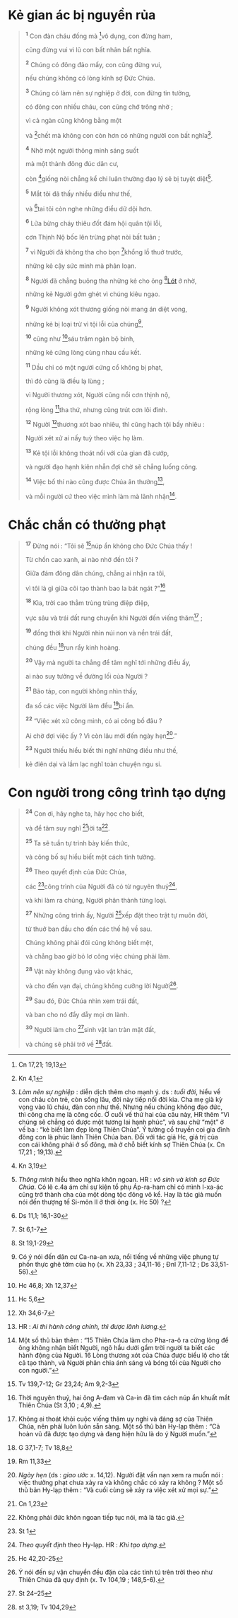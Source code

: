 # Kẻ gian ác bị nguyền rủa

> <sup><b>1</b></sup> Con đàn cháu đống mà [^1@-501c7f0d-8f6a-45a0-a61b-0b45c4b3d346]vô dụng, con đừng ham,
>
> cũng đừng vui vì lũ con bất nhân bất nghĩa.
>
> <sup><b>2</b></sup> Chúng có đông đảo mấy, con cũng đừng vui,
>
> nếu chúng không có lòng kính sợ Đức Chúa.
>
> <sup><b>3</b></sup> Chúng có làm nên sự nghiệp ở đời, con đừng tin tưởng,
>
> có đông con nhiều cháu, con cũng chớ trông nhờ ;
>
> vì cả ngàn cũng không bằng một
>
> và [^2@-501c7f0d-8f6a-45a0-a61b-0b45c4b3d346]chết mà không con còn hơn có những người con bất nghĩa[^1-501c7f0d-8f6a-45a0-a61b-0b45c4b3d346].
>
> <sup><b>4</b></sup> Nhờ một người thông minh sáng suốt
>
> mà một thành đông đúc dân cư,
>
> còn [^3@-501c7f0d-8f6a-45a0-a61b-0b45c4b3d346]giống nòi chẳng kể chi luân thường đạo lý sẽ bị tuyệt diệt[^2-501c7f0d-8f6a-45a0-a61b-0b45c4b3d346].
>
> <sup><b>5</b></sup> Mắt tôi đã thấy nhiều điều như thế,
>
> và [^4@-501c7f0d-8f6a-45a0-a61b-0b45c4b3d346]tai tôi còn nghe những điều dữ dội hơn.
>
> <sup><b>6</b></sup> Lửa bừng cháy thiêu đốt đám hội quân tội lỗi,
>
> cơn Thịnh Nộ bốc lên trừng phạt nòi bất tuân ;
>
> <sup><b>7</b></sup> vì Người đã không tha cho bọn [^5@-501c7f0d-8f6a-45a0-a61b-0b45c4b3d346]khổng lồ thuở trước,
>
> những kẻ cậy sức mình mà phản loạn.
>
> <sup><b>8</b></sup> Người đã chẳng buông tha những kẻ cho ông [^6@-501c7f0d-8f6a-45a0-a61b-0b45c4b3d346][Lót]() ở nhờ,
>
> những kẻ Người gớm ghét vì chúng kiêu ngạo.
>
> <sup><b>9</b></sup> Người không xót thương giống nòi mang án diệt vong,
>
> những kẻ bị loại trừ vì tội lỗi của chúng[^3-501c7f0d-8f6a-45a0-a61b-0b45c4b3d346],
>
> <sup><b>10</b></sup> cũng như [^7@-501c7f0d-8f6a-45a0-a61b-0b45c4b3d346]sáu trăm ngàn bộ binh,
>
> những kẻ cứng lòng cùng nhau cấu kết.
>
> <sup><b>11</b></sup> Dầu chỉ có một người cứng cổ không bị phạt,
>
> thì đó cũng là điều lạ lùng ;
>
> vì Người thương xót, Người cũng nổi cơn thịnh nộ,
>
> rộng lòng [^8@-501c7f0d-8f6a-45a0-a61b-0b45c4b3d346]tha thứ, nhưng cũng trút cơn lôi đình.
>
> <sup><b>12</b></sup> Người [^9@-501c7f0d-8f6a-45a0-a61b-0b45c4b3d346]thương xót bao nhiêu, thì cũng hạch tội bấy nhiêu :
>
> Người xét xử ai nấy tuỳ theo việc họ làm.
>
> <sup><b>13</b></sup> Kẻ tội lỗi không thoát nổi với của gian đã cướp,
>
> và người đạo hạnh kiên nhẫn đợi chờ sẽ chẳng luống công.
>
> <sup><b>14</b></sup> Việc bố thí nào cũng được Chúa ân thưởng[^4-501c7f0d-8f6a-45a0-a61b-0b45c4b3d346],
>
> và mỗi người cứ theo việc mình làm mà lãnh nhận[^5-501c7f0d-8f6a-45a0-a61b-0b45c4b3d346].

# Chắc chắn có thưởng phạt

> <sup><b>17</b></sup> Đừng nói : “Tôi sẽ [^10@-501c7f0d-8f6a-45a0-a61b-0b45c4b3d346]núp ẩn không cho Đức Chúa thấy !
>
> Từ chốn cao xanh, ai nào nhớ đến tôi ?
>
> Giữa đám đông dân chúng, chẳng ai nhận ra tôi,
>
> vì tôi là gì giữa cõi tạo thành bao la bát ngát ?”[^6-501c7f0d-8f6a-45a0-a61b-0b45c4b3d346]
>
> <sup><b>18</b></sup> Kìa, trời cao thẳm trùng trùng điệp điệp,
>
> vực sâu và trái đất rung chuyển khi Người đến viếng thăm[^7-501c7f0d-8f6a-45a0-a61b-0b45c4b3d346] ;
>
> <sup><b>19</b></sup> đồng thời khi Người nhìn núi non và nền trái đất,
>
> chúng đều [^11@-501c7f0d-8f6a-45a0-a61b-0b45c4b3d346]run rẩy kinh hoàng.
>
> <sup><b>20</b></sup> Vậy mà người ta chẳng để tâm nghĩ tới những điều ấy,
>
> ai nào suy tưởng về đường lối của Người ?
>
> <sup><b>21</b></sup> Bão táp, con người không nhìn thấy,
>
> đa số các việc Người làm đều [^12@-501c7f0d-8f6a-45a0-a61b-0b45c4b3d346]bí ẩn.
>
> <sup><b>22</b></sup> “Việc xét xử công minh, có ai công bố đâu ?
>
> Ai chờ đợi việc ấy ? Vì còn lâu mới đến ngày hẹn[^8-501c7f0d-8f6a-45a0-a61b-0b45c4b3d346].”
>
> <sup><b>23</b></sup> Người thiếu hiểu biết thì nghĩ những điều như thế,
>
> kẻ điên dại và lầm lạc nghĩ toàn chuyện ngu si.

# Con người trong công trình tạo dựng

> <sup><b>24</b></sup> Con ơi, hãy nghe ta, hãy học cho biết,
>
> và để tâm suy nghĩ [^13@-501c7f0d-8f6a-45a0-a61b-0b45c4b3d346]lời ta[^9-501c7f0d-8f6a-45a0-a61b-0b45c4b3d346].
>
> <sup><b>25</b></sup> Ta sẽ tuần tự trình bày kiến thức,
>
> và công bố sự hiểu biết một cách tinh tường.
>
> <sup><b>26</b></sup> Theo quyết định của Đức Chúa,
>
> các [^14@-501c7f0d-8f6a-45a0-a61b-0b45c4b3d346]công trình của Người đã có từ nguyên thuỷ[^10-501c7f0d-8f6a-45a0-a61b-0b45c4b3d346],
>
> và khi làm ra chúng, Người phân thành từng loại.
>
> <sup><b>27</b></sup> Những công trình ấy, Người [^15@-501c7f0d-8f6a-45a0-a61b-0b45c4b3d346]xếp đặt theo trật tự muôn đời,
>
> từ thuở ban đầu cho đến các thế hệ về sau.
>
> Chúng không phải đói cũng không biết mệt,
>
> và chẳng bao giờ bỏ lơ công việc chúng phải làm.
>
> <sup><b>28</b></sup> Vật này không đụng vào vật khác,
>
> và cho đến vạn đại, chúng không cưỡng lời Người[^11-501c7f0d-8f6a-45a0-a61b-0b45c4b3d346].
>
> <sup><b>29</b></sup> Sau đó, Đức Chúa nhìn xem trái đất,
>
> và ban cho nó đầy dẫy mọi ơn lành.
>
> <sup><b>30</b></sup> Người làm cho [^16@-501c7f0d-8f6a-45a0-a61b-0b45c4b3d346]sinh vật lan tràn mặt đất,
>
> và chúng sẽ phải trở về [^17@-501c7f0d-8f6a-45a0-a61b-0b45c4b3d346]đất.

[^1-501c7f0d-8f6a-45a0-a61b-0b45c4b3d346]: *Làm nên sự nghiệp* : diễn dịch thêm cho mạnh ý. ds : *tuổi đời*, hiểu về con cháu còn trẻ, còn sống lâu, đời này tiếp nối đời kia. Cha mẹ già kỳ vọng vào lũ cháu, đàn con như thế. Nhưng nếu chúng không đạo đức, thì công cha mẹ là công cốc. Ở cuối vế thứ hai của câu này, HR thêm “Vì chúng sẽ chẳng có được một tương lai hạnh phúc”, và sau chữ “một” ở vế ba : “kẻ biết làm đẹp lòng Thiên Chúa”. Ý tưởng cổ truyền coi gia đình đông con là phúc lành Thiên Chúa ban. Đối với tác giả Hc, giá trị của con cái không phải ở số đông, mà ở chỗ biết kính sợ Thiên Chúa (x. Cn 17,21 ; 19,13).
[^2-501c7f0d-8f6a-45a0-a61b-0b45c4b3d346]: *Thông minh* hiểu theo nghĩa khôn ngoan. HR : *vô sinh và kính sợ Đức Chúa*. Có lẽ c.4a ám chỉ sự kiện tổ phụ Áp-ra-ham chỉ có mình I-xa-ác cũng trở thành cha của một dòng tộc đông vô kể. Hay là tác giả muốn nói đến thượng tế Si-môn II ở thời ông (x. Hc 50) ?
[^3-501c7f0d-8f6a-45a0-a61b-0b45c4b3d346]: Có ý nói đến dân cư Ca-na-an xưa, nổi tiếng về những việc phụng tự phồn thực ghê tởm của họ (x. Xh 23,33 ; 34,11-16 ; Đnl 7,11-12 ; Ds 33,51-56).
[^4-501c7f0d-8f6a-45a0-a61b-0b45c4b3d346]: HR : *Ai thi hành công chính, thì được lãnh lương*.
[^5-501c7f0d-8f6a-45a0-a61b-0b45c4b3d346]: Một số thủ bản thêm : “15 Thiên Chúa làm cho Pha-ra-ô ra cứng lòng để ông không nhận biết Người, ngõ hầu dưới gầm trời người ta biết các hành động của Người. 16 Lòng thương xót của Chúa được biểu lộ cho tất cả tạo thành, và Người phân chia ánh sáng và bóng tối của Người cho con người.”
[^6-501c7f0d-8f6a-45a0-a61b-0b45c4b3d346]: Thời nguyên thuỷ, hai ông A-đam và Ca-in đã tìm cách núp ẩn khuất mắt Thiên Chúa (St 3,10 ; 4,9).
[^7-501c7f0d-8f6a-45a0-a61b-0b45c4b3d346]: Không ai thoát khỏi cuộc viếng thăm uy nghi và đáng sợ của Thiên Chúa, nên phải luôn luôn sẵn sàng. Một số thủ bản Hy-lạp thêm : “Cả hoàn vũ đã được tạo dựng và đang hiện hữu là do ý Người muốn.”
[^8-501c7f0d-8f6a-45a0-a61b-0b45c4b3d346]: *Ngày hẹn* (ds : *giao ước* x. 14,12). Người đặt vấn nạn xem ra muốn nói : việc thưởng phạt chưa xảy ra và không chắc có xảy ra không ? Một số thủ bản Hy-lạp thêm : “Và cuối cùng sẽ xảy ra việc xét xử mọi sự.”
[^9-501c7f0d-8f6a-45a0-a61b-0b45c4b3d346]: Không phải đức khôn ngoan tiếp tục nói, mà là tác giả.
[^10-501c7f0d-8f6a-45a0-a61b-0b45c4b3d346]: *Theo quyết định* theo Hy-lạp. HR : *Khi tạo dựng*.
[^11-501c7f0d-8f6a-45a0-a61b-0b45c4b3d346]: Ý nói đến sự vận chuyển đều đặn của các tinh tú trên trời theo như Thiên Chúa đã quy định (x. Tv 104,19 ; 148,5-6).
[^1@-501c7f0d-8f6a-45a0-a61b-0b45c4b3d346]: Cn 17,21; 19,13
[^2@-501c7f0d-8f6a-45a0-a61b-0b45c4b3d346]: Kn 4,1
[^3@-501c7f0d-8f6a-45a0-a61b-0b45c4b3d346]: Kn 3,19
[^4@-501c7f0d-8f6a-45a0-a61b-0b45c4b3d346]: Ds 11,1; 16,1-30
[^5@-501c7f0d-8f6a-45a0-a61b-0b45c4b3d346]: St 6,1-7
[^6@-501c7f0d-8f6a-45a0-a61b-0b45c4b3d346]: St 19,1-29
[^7@-501c7f0d-8f6a-45a0-a61b-0b45c4b3d346]: Hc 46,8; Xh 12,37
[^8@-501c7f0d-8f6a-45a0-a61b-0b45c4b3d346]: Hc 5,6
[^9@-501c7f0d-8f6a-45a0-a61b-0b45c4b3d346]: Xh 34,6-7
[^10@-501c7f0d-8f6a-45a0-a61b-0b45c4b3d346]: Tv 139,7-12; Gr 23,24; Am 9,2-3
[^11@-501c7f0d-8f6a-45a0-a61b-0b45c4b3d346]: G 37,1-7; Tv 18,8
[^12@-501c7f0d-8f6a-45a0-a61b-0b45c4b3d346]: Rm 11,33
[^13@-501c7f0d-8f6a-45a0-a61b-0b45c4b3d346]: Cn 1,23
[^14@-501c7f0d-8f6a-45a0-a61b-0b45c4b3d346]: St 1
[^15@-501c7f0d-8f6a-45a0-a61b-0b45c4b3d346]: Hc 42,20-25
[^16@-501c7f0d-8f6a-45a0-a61b-0b45c4b3d346]: St 24–25
[^17@-501c7f0d-8f6a-45a0-a61b-0b45c4b3d346]: st 3,19; Tv 104,29